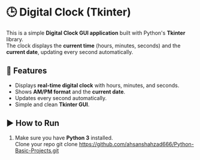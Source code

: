 # 🕒 Digital Clock (Tkinter)

This is a simple **Digital Clock GUI application** built with Python's **Tkinter** library.  
The clock displays the **current time** (hours, minutes, seconds) and the **current date**, updating every second automatically.  

## 🚀 Features
- Displays **real-time digital clock** with hours, minutes, and seconds.  
- Shows **AM/PM format** and the **current date**.  
- Updates every second automatically.  
- Simple and clean **Tkinter GUI**. 

## ▶️ How to Run
1. Make sure you have **Python 3** installed.  
Clone your repo
git clone https://github.com/ahsanshahzad666/Python-Basic-Projects.git

